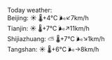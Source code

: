 Today weather:  
Beijing: ☀️   🌡️+4°C 🌬️↙7km/h  
Tianjin: ☀️   🌡️+7°C 🌬️↗11km/h  
Shijiazhuang: ⛅️  🌡️+7°C 🌬️↘1km/h  
Tangshan: ☀️   🌡️+6°C 🌬️→8km/h  
